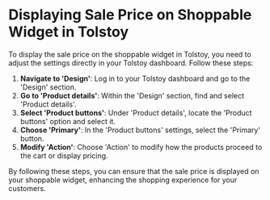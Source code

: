 # Displaying Sale Price on Shoppable Widget in Tolstoy

To display the sale price on the shoppable widget in Tolstoy, you need to adjust the settings directly in your Tolstoy dashboard. Follow these steps:

1. **Navigate to 'Design'**: Log in to your Tolstoy dashboard and go to the 'Design' section.
2. **Go to 'Product details'**: Within the 'Design' section, find and select 'Product details'.
3. **Select 'Product buttons'**: Under 'Product details', locate the 'Product buttons' option and select it.
4. **Choose 'Primary'**: In the 'Product buttons' settings, select the 'Primary' button.
5. **Modify 'Action'**: Choose 'Action' to modify how the products proceed to the cart or display pricing.

By following these steps, you can ensure that the sale price is displayed on your shoppable widget, enhancing the shopping experience for your customers.
